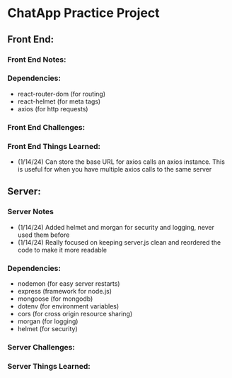 # ChatApp Practice Project

<!--  todo: FRONTEND NOTES -->
## Front End: 
### Front End Notes: 

### Dependencies:
- react-router-dom (for routing)
- react-helmet (for meta tags)
- axios (for http requests)

### Front End Challenges:


### Front End Things Learned:
- (1/14/24) Can store the base URL for axios calls an axios instance. This is useful for when you have multiple axios calls to the same server


<!-- todo: SERVER NOTES -->
## Server:
### Server Notes
- (1/14/24) Added helmet and morgan for security and logging, never used them before
- (1/14/24) Really focused on keeping server.js clean and reordered the code to make it more readable

### Dependencies:
- nodemon (for easy server restarts)
- express (framework for node.js)
- mongoose (for mongodb)
- dotenv (for environment variables)
- cors (for cross origin resource sharing)
- morgan (for logging)
- helmet (for security)

### Server Challenges:

### Server Things Learned:
